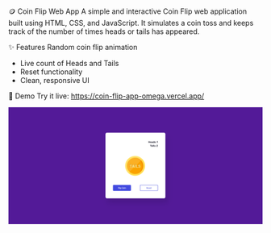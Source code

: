 🪙 Coin Flip Web App
A simple and interactive Coin Flip web application built using HTML, CSS, and JavaScript. 
It simulates a coin toss and keeps track of the number of times heads or tails has appeared.


✨ Features
Random coin flip animation
- Live count of Heads and Tails
- Reset functionality
- Clean, responsive UI

🚀 Demo 
Try it live: https://coin-flip-app-omega.vercel.app/

![image alt](https://github.com/AbhishekEng/coin-flip-app/blob/fdbce24b86f7fade89eb780b7bc97aa7f1c9936a/Screenshot%20coin%20flip.png)
